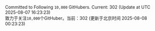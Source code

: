 Committed to Following `10,000` GitHubers. Current: <!-- FOLLOWING_COUNT -->302<!-- FOLLOWING_COUNT --> (Update at UTC <!-- LAST_UPDATED -->2025-08-07 16:23:23<!-- LAST_UPDATED -->)<br>
致力于关注`10,000`个GitHuber。当前：<!-- FOLLOWING_COUNT -->302<!-- FOLLOWING_COUNT --> (更新于北京时间 <!-- LAST_UPDATED_CST -->2025-08-08 00:23:23<!-- LAST_UPDATED_CST -->)
